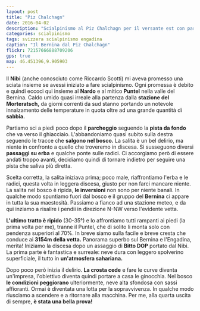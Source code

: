 ```yaml
---
layout: post
title: "Piz Chalchagn"
date: 2016-04-02
description: "Scialpinismo al Piz Chalchagn per il versante est con partenza dalla stazione del Morteratsch"
categories: scialpinismo
tags: svizzera scialpinismo engadina
caption: "Il Bernina dal Piz Chalchagn"
flickr: 72157666888709206
gps: true
map: 46.451396,9.905903
---
```


Il **Nibi** (anche conosciuto come Riccardo Scotti) mi aveva promesso una sciata insieme se avessi iniziato a fare scialpinismo. Ogni promessa è debito e quindi eccoci qui insieme al **Nardo** e al mitico **Puntel** nella valle del Bernina. Caldo umido quasi irreale alla partenza dalla **stazione del Morteratsch,** da giorni correnti da sud stanno portando un notevole innalzamento delle temperature in quota oltre ad una grande quantità di **sabbia.**

Partiamo sci a piedi poco dopo il **parcheggio** seguendo la **pista da fondo** che va verso il ghiacciaio. L'abbandoniamo quasi subito sulla destra seguendo le tracce che **salgono nel bosco.** La salita è un bel delirio, ma niente in confronto a quello che troveremo in discesa. Si susseguono diversi **passaggi su erba** e qualche ponte sulle radici. Ci accorgiamo però di essere andati troppo avanti, decidiamo quindi di tornare indietro per seguire una pista che saliva più diretta.

Scelta corretta, la salita iniziava prima; poco male, riaffrontiamo l'erba e le radici, questa volta in leggera discesa, giusto per non farci mancare niente. La salita nel bosco è ripida, **le inversioni** non sono per niente banali. In qualche modo spuntiamo fuori dal bosco e il gruppo del **Bernina** ci appare in tutta la sua maestosità. Passiamo a fianco ad una stazione meteo, e da qui inziamo a risalire i pendii in direzione N-NW verso l'evidente vetta. 

**L'ultimo tratto è ripido** (30-35°) e lo affrontiamo tutti rampanti ai piedi (la prima volta per me), tranne il Puntel, che di solito li monta solo con pendenza superiori al 70%. In breve siamo sulla facile e breve cresta che conduce ai **3154m della vetta.** Panorama superbo sul Bernina e l'Engadina, merita! Iniziamo la discesa dopo un assaggio di **Bitto DOP** portato dal Nibi. La prima parte è fantastica e surreale: neve dura con leggero spolverino superficiale, il tutto in **un'atmosfera sahariana.**

Dopo poco però inizia il delirio. **La crosta cede** e fare le curve diventa un'impresa, l'obiettivo diventa quindi portare a casa le ginocchia. Nel bosco **le condizioni peggiorano** ulteriormente, neve alta sfondosa con sassi affioranti. Ormai è diventata una lotta per la sopravvivenza. In qualche modo riusciamo a scendere e a ritornare alla macchina. Per me, alla quarta uscita di sempre, **è stata una bella prova!** 